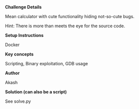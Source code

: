 **Challenge Details**

Mean calculator with cute functionality hiding not-so-cute bugs.

Hint: There is more than meets the eye for the source code.

**Setup Instructions**

Docker

**Key concepts**  

Scripting, Binary exploitation, GDB usage

**Author**

Akash

**Solution (can also be a script)**

See solve.py
